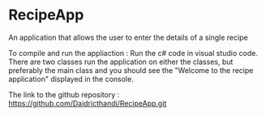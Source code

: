 # RecipeApp
An application that allows the user to enter the details of a single recipe

To compile and run the appliaction : 
Run the c# code in visual studio code. There are two classes run the application on either the classes, but preferably the main class
and you should see the "Welcome to the recipe application" displayed in the console.

The link to the github repository :
https://github.com/Daidricthandi/RecipeApp.git


